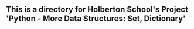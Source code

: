 ## This is a directory for Holberton School's Project 'Python - More Data Structures: Set, Dictionary'

